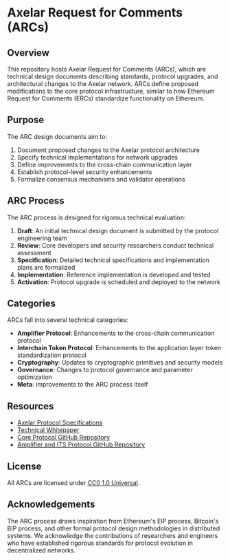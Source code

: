 # Axelar Request for Comments (ARCs)

## Overview

This repository hosts Axelar Request for Comments (ARCs), which are technical design documents describing standards, protocol upgrades, and architectural changes to the Axelar network. ARCs define proposed modifications to the core protocol infrastructure, similar to how Ethereum Request for Comments (ERCs) standardize functionality on Ethereum.

## Purpose

The ARC design documents aim to:

1. Document proposed changes to the Axelar protocol architecture
2. Specify technical implementations for network upgrades
3. Define improvements to the cross-chain communication layer
4. Establish protocol-level security enhancements
5. Formalize consensus mechanisms and validator operations

## ARC Process

The ARC process is designed for rigorous technical evaluation:

1. **Draft**: An initial technical design document is submitted by the protocol engineering team
2. **Review**: Core developers and security researchers conduct technical assessment
3. **Specification**: Detailed technical specifications and implementation plans are formalized
4. **Implementation**: Reference implementation is developed and tested
5. **Activation**: Protocol upgrade is scheduled and deployed to the network

## Categories

ARCs fall into several technical categories:

- **Amplifier Protocol**: Enhancements to the cross-chain communication protocol
- **Interchain Token Protocol**: Enhancements to the application layer token standardization protocol
- **Cryptography**: Updates to cryptographic primitives and security models
- **Governance**: Changes to protocol governance and parameter optimization
- **Meta**: Improvements to the ARC process itself

## Resources

- [Axelar Protocol Specifications](https://docs.axelar.dev/protocol)
- [Technical Whitepaper](https://www.axelar.network/whitepaper)
- [Core Protocol GitHub Repository](https://github.com/axelarnetwork/axelar-core)
- [Amplifier and ITS Protocol GitHub Repository](https://github.com/axelarnetwork/axelar-amplifier)

## License

All ARCs are licensed under [CC0 1.0 Universal](https://creativecommons.org/publicdomain/zero/1.0/).

## Acknowledgements

The ARC process draws inspiration from Ethereum's EIP process, Bitcoin's BIP process, and other formal protocol design methodologies in distributed systems. We acknowledge the contributions of researchers and engineers who have established rigorous standards for protocol evolution in decentralized networks.
